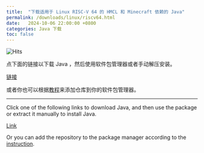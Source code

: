 ```yaml
---
title:  "下载适用于 Linux RISC-V 64 的 HMCL 和 Minecraft 依赖的 Java"
permalink: /downloads/linux/riscv64.html
date:   2024-10-06 22:00:00 +0800
categories: Java 下载
toc: false
---
```


![Hits](https://hits.zkitefly.eu.org/?tag=https%3A%2F%2Fdocs.hmcl.net%2Fdownloads%2Flinux%2Friscv64.html)

点下面的链接以下载 Java ，然后使用软件包管理器或者手动解压安装。

[链接](https://bell-sw.com/pages/downloads/?version=java-21&os=linux&package=jre&bitness=64&architecture=riscv#:~:text=All%20versions)

或者你也可以根据[教程](https://bell-sw.com/pages/repositories/)来添加仓库到你的软件包管理器。

---

Click one of the following links to download Java, and then use the package or extract it manually to install Java.

[Link](https://bell-sw.com/pages/downloads/?version=java-21&os=linux&package=jre&bitness=64&architecture=riscv#:~:text=All%20versions)

Or you can add the repository to the package manager according to the [instruction](https://bell-sw.com/pages/repositories/).